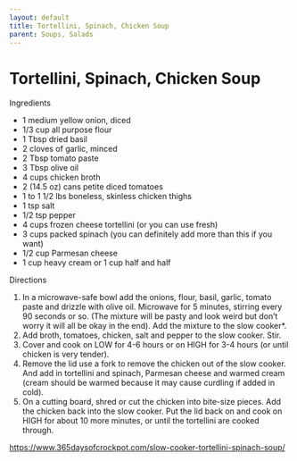 ```yaml
---
layout: default
title: Tortellini, Spinach, Chicken Soup
parent: Soups, Salads
---
```

# Tortellini, Spinach, Chicken Soup

Ingredients
  * 1 medium yellow onion, diced
  * 1/3 cup all purpose flour
  * 1 Tbsp dried basil
  * 2 cloves of garlic, minced
  * 2 Tbsp tomato paste
  * 3 Tbsp olive oil
  * 4 cups chicken broth
  * 2 (14.5 oz) cans petite diced tomatoes
  * 1 to 1 1/2 lbs boneless, skinless chicken thighs
  * 1 tsp salt
  * 1/2 tsp pepper
  * 4 cups frozen cheese tortellini (or you can use fresh)
  * 3 cups packed spinach (you can definitely add more than this if you want)
  * 1/2 cup Parmesan cheese
  * 1 cup heavy cream or 1 cup half and half

Directions
  1. In a microwave-safe bowl add the onions, flour, basil, garlic, tomato paste and drizzle with olive oil. Microwave for 5 minutes, stirring every 90 seconds or so. (The mixture will be pasty and look weird but don’t worry it will all be okay in the end). Add the mixture to the slow cooker*.
  2. Add broth, tomatoes, chicken, salt and pepper to the slow cooker. Stir.
  3. Cover and cook on LOW for 4-6 hours or on HIGH for 3-4 hours (or until chicken is very tender).
  4. Remove the lid use a fork to remove the chicken out of the slow cooker. And add in tortellini and spinach, Parmesan cheese and warmed cream (cream should be warmed because it may cause curdling if added in cold).
  5. On a cutting board, shred or cut the chicken into bite-size pieces. Add the chicken back into the slow cooker. Put the lid back on and cook on HIGH for about 10 more minutes, or until the tortellini are cooked through.

<https://www.365daysofcrockpot.com/slow-cooker-tortellini-spinach-soup/>